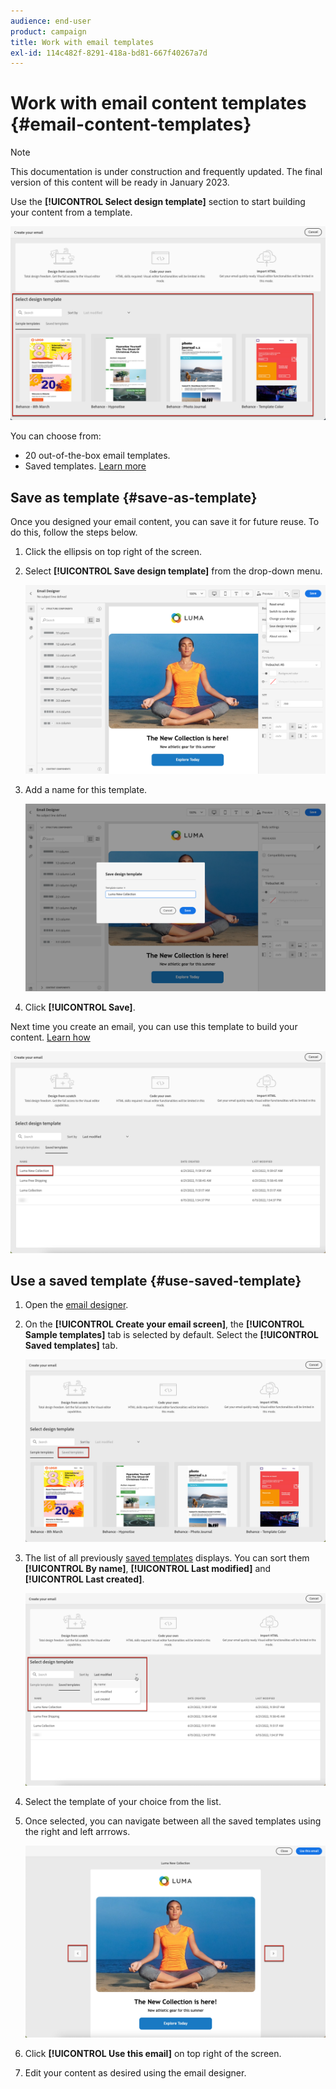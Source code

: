 ```yaml
---
audience: end-user
product: campaign
title: Work with email templates
exl-id: 114c482f-8291-418a-bd81-667f40267a7d
---
```

# Work with email content templates {#email-content-templates}

>[!NOTE]
>
>This documentation is under construction and frequently updated. The final version of this content will be ready in January 2023.

Use the **[!UICONTROL Select design template]** section to start building your content from a template.

![](assets/email_designer-templates.png)

You can choose from:
* 20 out-of-the-box email templates.
* Saved templates. [Learn more](#save-as-template)

## Save as template {#save-as-template}

Once you designed your email content, you can save it for future reuse. To do this, follow the steps below.

1. Click the ellipsis on top right of the screen.

1. Select **[!UICONTROL Save design template]** from the drop-down menu.

    ![](assets/email_designer-save-template.png)

1. Add a name for this template.

    ![](assets/email_designer-template-name.png)

1. Click **[!UICONTROL Save]**.

Next time you create an email, you can use this template to build your content. [Learn how](#use-saved-template)

![](assets/email_designer-saved-template.png)

## Use a saved template {#use-saved-template}

1. Open the [email designer](create-email-content.md).

1. On the **[!UICONTROL Create your email screen]**, the **[!UICONTROL Sample templates]** tab is selected by default. Select the **[!UICONTROL Saved templates]** tab.

    ![](assets/email_designer-saved-templates-tab.png)

1.  The list of all previously [saved templates](#save-as-template) displays. You can sort them **[!UICONTROL By name]**, **[!UICONTROL Last modified]** and **[!UICONTROL Last created]**.

    ![](assets/email_designer-saved-templates.png)

1. Select the template of your choice from the list.

1. Once selected, you can navigate between all the saved templates using the right and left arrrows.

    ![](assets/email_designer-saved-templates-navigate.png)

1. Click **[!UICONTROL Use this email]** on top right of the screen.

1. Edit your content as desired using the email designer.
